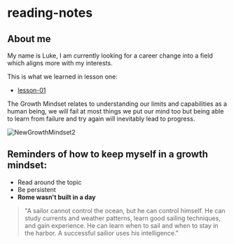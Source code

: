 # reading-notes

## About me

My name is Luke, I am currently looking for a career change into a field which aligns more with my interests.

This is what we learned in lesson one:
- [lesson-01](lesson-01)

The Growth Mindset relates to understanding our limits and capabilities as a human being, we will fail at most things we put our mind too but being able to learn from failure and try again will inevitably lead to progress.

![NewGrowthMindset2](https://github.com/BigLu5/reading-notes/assets/144449532/f5508cc7-404d-47c7-ac62-de17ef33e4d8)

## Reminders of how to keep myself in a growth mindset:
- Read around the topic
- Be persistent
- **Rome wasn't built in a day**

> "A sailor cannot control the ocean, but he can control himself. He can study currents and weather patterns, learn good sailing techniques, and gain experience. He can learn when to sail and when to stay in the harbor. A successful sailior uses his intelligence."
